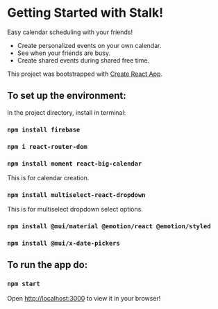 # Getting Started with Stalk!

Easy calendar scheduling with your friends!

- Create personalized events on your own calendar.
- See when your friends are busy.
- Create shared events during shared free time.

This project was bootstrapped with [Create React App](https://github.com/facebook/create-react-app).

## To set up the environment:
In the project directory,  install in terminal:

### `npm install firebase`

### `npm i react-router-dom`

### `npm install moment react-big-calendar`

This is for calendar creation.

### `npm install multiselect-react-dropdown`

This is for multiselect dropdown select options.

### `npm install @mui/material @emotion/react @emotion/styled`

### `npm install @mui/x-date-pickers`

## To run the app do:

### `npm start`

Open [http://localhost:3000](http://localhost:3000) to view it in your browser!
